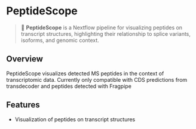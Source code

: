 # PeptideScope

> 🔬 **PeptideScope** is a Nextflow pipeline for visualizing peptides on transcript structures, highlighting their relationship to splice variants, isoforms, and genomic context.

## Overview

PeptideScope visualizes detected MS peptides in the context of transcriptomic data. Currently only compatible with CDS predictions from transdecoder and peptides detected with Fragpipe

## Features

- Visualization of peptides on transcript structures
